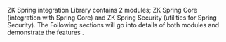 ZK Spring integration Library contains 2 modules; ZK Spring Core
(integration with Spring Core) and ZK Spring Security (utilities for
Spring Security). The Following sections will go into details of both
modules and demonstrate the features .


